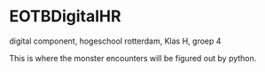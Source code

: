 # EOTBDigitalHR
digital component, hogeschool rotterdam, Klas H, groep 4

This is where the monster encounters will be figured out by python.
